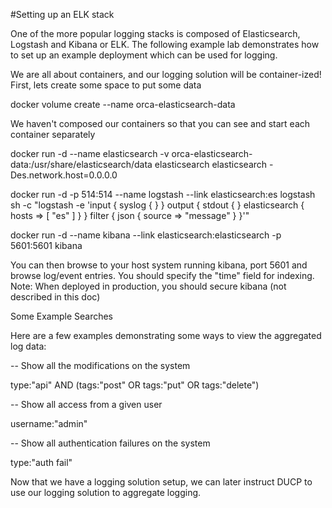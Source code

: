 
#Setting up an ELK stack

One of the more popular logging stacks is composed of Elasticsearch, Logstash and Kibana or ELK. The following example lab demonstrates how to set up an example deployment which can be used for logging.  

We are all about containers, and our logging solution will be container-ized!
First, lets create some space to put some data

docker volume create --name orca-elasticsearch-data

We haven't composed our containers so that you can see and start each container separately

docker run -d 
 --name elasticsearch 
 -v orca-elasticsearch-data:/usr/share/elasticsearch/data 
 elasticsearch elasticsearch -Des.network.host=0.0.0.0

docker run -d 
 -p 514:514 
 --name logstash 
 --link elasticsearch:es 
 logstash 
 sh -c "logstash -e 'input { syslog { } } output { stdout { } elasticsearch { hosts => [ \"es\" ] } } filter { json { source => \"message\" } }'"

docker run -d 
 --name kibana 
 --link elasticsearch:elasticsearch 
 -p 5601:5601 
 kibana

You can then browse to your host system running kibana, port 5601 and browse log/event entries. You should specify the "time" field for indexing.
Note: When deployed in production, you should secure kibana (not described in this doc)

Some Example Searches

Here are a few examples demonstrating some ways to view the aggregated log data:

-- Show all the modifications on the system

type:"api" AND (tags:"post" OR tags:"put" OR tags:"delete")

-- Show all access from a given user

username:"admin"

-- Show all authentication failures on the system

type:"auth fail" 


Now that we have a logging solution setup, we can later instruct DUCP to use our logging solution to aggregate logging.
